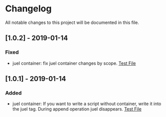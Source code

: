 # Changelog
All notable changes to this project will be documented in this file.

## [1.0.2] - 2019-01-14
### Fixed
-  juel container: fix juel container changes by scope. [Test File](https://github.com/JosephUz/juel/blob/master/test/index.js#L263)

## [1.0.1] - 2019-01-14
### Added
-  juel container: If you want to write a script without container, write it into the juel tag. During append operation juel disappears. [Test File](https://github.com/JosephUz/juel/blob/master/test/index.js#L246)